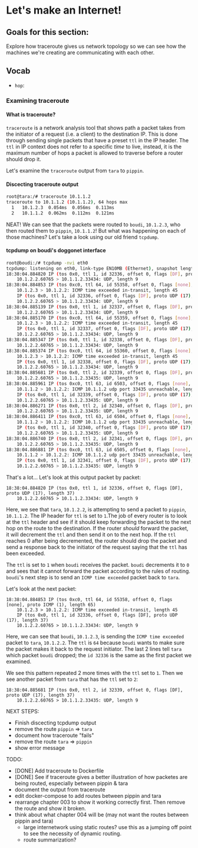 # Let's make an Internet!

## Goals for this section:

Explore how traceroute gives us network topology so we can see how the machines we're creating are communicating with each other.

## Vocab

* `hop`: 

### Examining traceroute

#### What is traceroute? 

`traceroute` is a network analysis tool that shows path a packet takes from the initiator of a request (i.e. a client) to the destination IP. This is done through sending single packets that have a preset `ttl` in the IP header. The `ttl` in IP context does not refer to a specific _time_ to live, instead, it is the maximum number of hops a packet is allowed to traverse before a router should drop it. 

Let's examine the `traceroute` output from `tara` to `pippin`. 

#### Discecting traceroute output

```bash
root@tara:/# traceroute 10.1.1.2
traceroute to 10.1.1.2 (10.1.1.2), 64 hops max
  1   10.1.2.3  0.054ms  0.056ms  0.113ms
  2   10.1.1.2  0.062ms  0.112ms  0.121ms
```

NEAT! We can see that the packets were routed to `boudi`, `10.1.2.3`, who then routed them to `pippin`, `10.1.1.2`! But what was happening on each of those machines? Let's take a look using our old friend `tcpdump`.

#### tcpdump on boudi's doggonet interface

```bash
root@boudi:/# tcpdump -nvi eth0
tcpdump: listening on eth0, link-type EN10MB (Ethernet), snapshot length 262144 bytes
18:38:04.884820 IP (tos 0x0, ttl 1, id 32336, offset 0, flags [DF], proto UDP (17), length 37)
    10.1.2.2.60765 > 10.1.1.2.33434: UDP, length 9
18:38:04.884853 IP (tos 0xc0, ttl 64, id 55358, offset 0, flags [none], proto ICMP (1), length 65)
    10.1.2.3 > 10.1.2.2: ICMP time exceeded in-transit, length 45
	IP (tos 0x0, ttl 1, id 32336, offset 0, flags [DF], proto UDP (17), length 37)
    10.1.2.2.60765 > 10.1.1.2.33434: UDP, length 9
18:38:04.885139 IP (tos 0x0, ttl 1, id 32337, offset 0, flags [DF], proto UDP (17), length 37)
    10.1.2.2.60765 > 10.1.1.2.33434: UDP, length 9
18:38:04.885170 IP (tos 0xc0, ttl 64, id 55359, offset 0, flags [none], proto ICMP (1), length 65)
    10.1.2.3 > 10.1.2.2: ICMP time exceeded in-transit, length 45
	IP (tos 0x0, ttl 1, id 32337, offset 0, flags [DF], proto UDP (17), length 37)
    10.1.2.2.60765 > 10.1.1.2.33434: UDP, length 9
18:38:04.885347 IP (tos 0x0, ttl 1, id 32338, offset 0, flags [DF], proto UDP (17), length 37)
    10.1.2.2.60765 > 10.1.1.2.33434: UDP, length 9
18:38:04.885374 IP (tos 0xc0, ttl 64, id 55360, offset 0, flags [none], proto ICMP (1), length 65)
    10.1.2.3 > 10.1.2.2: ICMP time exceeded in-transit, length 45
	IP (tos 0x0, ttl 1, id 32338, offset 0, flags [DF], proto UDP (17), length 37)
    10.1.2.2.60765 > 10.1.1.2.33434: UDP, length 9
18:38:04.885681 IP (tos 0x0, ttl 2, id 32339, offset 0, flags [DF], proto UDP (17), length 37)
    10.1.2.2.60765 > 10.1.1.2.33435: UDP, length 9
18:38:04.885961 IP (tos 0xc0, ttl 63, id 6503, offset 0, flags [none], proto ICMP (1), length 65)
    10.1.1.2 > 10.1.2.2: ICMP 10.1.1.2 udp port 33435 unreachable, length 45
	IP (tos 0x0, ttl 1, id 32339, offset 0, flags [DF], proto UDP (17), length 37)
    10.1.2.2.60765 > 10.1.1.2.33435: UDP, length 9
18:38:04.886271 IP (tos 0x0, ttl 2, id 32340, offset 0, flags [DF], proto UDP (17), length 37)
    10.1.2.2.60765 > 10.1.1.2.33435: UDP, length 9
18:38:04.886411 IP (tos 0xc0, ttl 63, id 6504, offset 0, flags [none], proto ICMP (1), length 65)
    10.1.1.2 > 10.1.2.2: ICMP 10.1.1.2 udp port 33435 unreachable, length 45
	IP (tos 0x0, ttl 1, id 32340, offset 0, flags [DF], proto UDP (17), length 37)
    10.1.2.2.60765 > 10.1.1.2.33435: UDP, length 9
18:38:04.886740 IP (tos 0x0, ttl 2, id 32341, offset 0, flags [DF], proto UDP (17), length 37)
    10.1.2.2.60765 > 10.1.1.2.33435: UDP, length 9
18:38:04.886881 IP (tos 0xc0, ttl 63, id 6505, offset 0, flags [none], proto ICMP (1), length 65)
    10.1.1.2 > 10.1.2.2: ICMP 10.1.1.2 udp port 33435 unreachable, length 45
	IP (tos 0x0, ttl 1, id 32341, offset 0, flags [DF], proto UDP (17), length 37)
    10.1.2.2.60765 > 10.1.1.2.33435: UDP, length 9
```

That's a lot... Let's look at this output packet by packet:

```
18:38:04.884820 IP (tos 0x0, ttl 1, id 32336, offset 0, flags [DF], proto UDP (17), length 37)
    10.1.2.2.60765 > 10.1.1.2.33434: UDP, length 9
```

Here, we see that `tara`, `10.1.2.2`, is attempting to send a packet to `pippin`, `10.1.1.2`. The IP header for `ttl` is set to `1`.The job of every router is to look at the `ttl` header and see if it should keep forwarding the packet to the next hop on the route to the destination. If the router _should_ forward the packet, it will decrement the `ttl` and then send it on to the next hop. If the `ttl` reaches 0 after being decremented, the router should drop the packet and send a response back to the initiator of the request saying that the `ttl` has been exceeded. 

The `ttl` is set to `1` when `boudi` receives the packet. `boudi` decrements it to `0` and sees that it cannot forward the packet according to the rules of routing. `boudi`'s next step is to send an `ICMP time exceeded` packet back to `tara`.

Let's look at the next packet:

```
18:38:04.884853 IP (tos 0xc0, ttl 64, id 55358, offset 0, flags [none], proto ICMP (1), length 65)
    10.1.2.3 > 10.1.2.2: ICMP time exceeded in-transit, length 45
	IP (tos 0x0, ttl 1, id 32336, offset 0, flags [DF], proto UDP (17), length 37)
    10.1.2.2.60765 > 10.1.1.2.33434: UDP, length 9
```

Here, we can see that `boudi`, `10.1.2.3`, is sending the `ICMP time exceeded` packet to `tara`, `10.1.2.2`. The `ttl` is `64` because `boudi` wants to make sure the packet makes it back to the request initiator. The last 2 lines tell `tara` which packet `boudi` dropped; the `id 32336` is the same as the first packet we examined.

We see this pattern repeated 2 more times with the `ttl` set to `1`. Then we see another packet from `tara` that has the `ttl` set to `2`:

```
18:38:04.885681 IP (tos 0x0, ttl 2, id 32339, offset 0, flags [DF], proto UDP (17), length 37)
    10.1.2.2.60765 > 10.1.1.2.33435: UDP, length 9
```


NEXT STEPS: 
* Finish discecting tcpdump output
* remove the route `pippin` => `tara`
* document how traceroute "fails"
* remove the route `tara` => `pippin`
* show error message


TODO:
* [DONE] Add traceroute to Dockerfile
* [DONE] See if traceroute gives a better illustration of how packetes are being routed, especially between pippin & tara
* document the output from traceroute
* edit docker-compose to add routes between pippin and tara
* rearrange chapter 003 to show it working correctly first. Then remove the route and show it broken.
* think about what chapter 004 will be (may not want the routes between pippin and tara)
    - large internetwork using static routes? use this as a jumping off point to see the necessity of dynamic routing.
    - route summarization?
